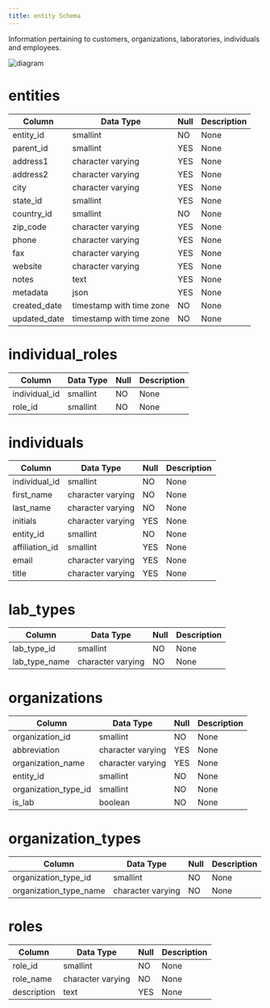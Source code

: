 ```yaml
---
title: entity Schema
---
```


Information pertaining to customers, organizations, laboratories, individuals and employees.

![diagram](https://docs.google.com/drawings/d/e/2PACX-1vTRwXAmzNu33Fi78sR1WkjNCTWaW26mOSS7KuQCZCc3j-1FwcnS628sqgcCClQgucp-xCxqp1fd5xG4/pub?w=984&h=671)

# entities

|Column|Data Type|Null|Description|
|---|---|---|---|
|entity_id|smallint|NO|None|
|parent_id|smallint|YES|None|
|address1|character varying|YES|None|
|address2|character varying|YES|None|
|city|character varying|YES|None|
|state_id|smallint|YES|None|
|country_id|smallint|NO|None|
|zip_code|character varying|YES|None|
|phone|character varying|YES|None|
|fax|character varying|YES|None|
|website|character varying|YES|None|
|notes|text|YES|None|
|metadata|json|YES|None|
|created_date|timestamp with time zone|NO|None|
|updated_date|timestamp with time zone|NO|None|

# individual_roles

|Column|Data Type|Null|Description|
|---|---|---|---|
|individual_id|smallint|NO|None|
|role_id|smallint|NO|None|

# individuals

|Column|Data Type|Null|Description|
|---|---|---|---|
|individual_id|smallint|NO|None|
|first_name|character varying|NO|None|
|last_name|character varying|NO|None|
|initials|character varying|YES|None|
|entity_id|smallint|NO|None|
|affiliation_id|smallint|YES|None|
|email|character varying|YES|None|
|title|character varying|YES|None|

# lab_types

|Column|Data Type|Null|Description|
|---|---|---|---|
|lab_type_id|smallint|NO|None|
|lab_type_name|character varying|NO|None|

# organizations

|Column|Data Type|Null|Description|
|---|---|---|---|
|organization_id|smallint|NO|None|
|abbreviation|character varying|YES|None|
|organization_name|character varying|YES|None|
|entity_id|smallint|NO|None|
|organization_type_id|smallint|NO|None|
|is_lab|boolean|NO|None|

# organization_types

|Column|Data Type|Null|Description|
|---|---|---|---|
|organization_type_id|smallint|NO|None|
|organization_type_name|character varying|NO|None|

# roles

|Column|Data Type|Null|Description|
|---|---|---|---|
|role_id|smallint|NO|None|
|role_name|character varying|NO|None|
|description|text|YES|None|
